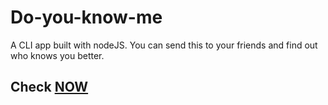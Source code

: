 # Do-you-know-me

A CLI app built with nodeJS. You can send this to your friends and find out who knows you better.

## Check [NOW](https://replit.com/@PranjalSrivast1/markOne?embed=1&output=1)
